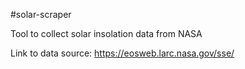 #solar-scraper

Tool to collect solar insolation data from NASA

Link to data source: https://eosweb.larc.nasa.gov/sse/